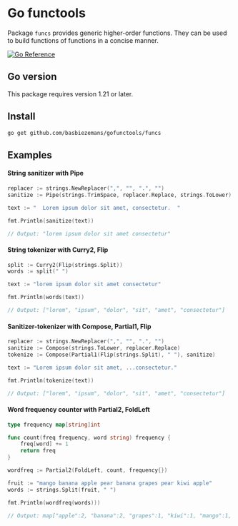 # Go functools

Package `funcs` provides generic higher-order functions. They can be used to build functions of functions in a concise manner.

[![Go Reference](https://pkg.go.dev/badge/github.com/basbiezemans/gofunctools.svg)](https://pkg.go.dev/github.com/basbiezemans/gofunctools)

## Go version

This package requires version 1.21 or later.

## Install

```bash
go get github.com/basbiezemans/gofunctools/funcs
```

## Examples

#### String sanitizer with Pipe
```go
replacer := strings.NewReplacer(",", "", ".", "")
sanitize := Pipe(strings.TrimSpace, replacer.Replace, strings.ToLower)

text := "  Lorem ipsum dolor sit amet, consectetur.  "

fmt.Println(sanitize(text))

// Output: "lorem ipsum dolor sit amet consectetur"
```
#### String tokenizer with Curry2, Flip
```go
split := Curry2(Flip(strings.Split))
words := split(" ")

text := "lorem ipsum dolor sit amet consectetur"

fmt.Println(words(text))

// Output: ["lorem", "ipsum", "dolor", "sit", "amet", "consectetur"]
```
#### Sanitizer-tokenizer with Compose, Partial1, Flip
```go
replacer := strings.NewReplacer(",", "", ".", "")
sanitize := Compose(strings.ToLower, replacer.Replace)
tokenize := Compose(Partial1(Flip(strings.Split), " "), sanitize)

text := "Lorem ipsum dolor sit amet, ...consectetur."

fmt.Println(tokenize(text))

// Output: ["lorem", "ipsum", "dolor", "sit", "amet", "consectetur"]
```
#### Word frequency counter with Partial2, FoldLeft
```go
type frequency map[string]int

func count(freq frequency, word string) frequency {
    freq[word] += 1
    return freq
}

wordfreq := Partial2(FoldLeft, count, frequency{})

fruit := "mango banana apple pear banana grapes pear kiwi apple"
words := strings.Split(fruit, " ")

fmt.Println(wordfreq(words)))

// Output: map["apple":2, "banana":2, "grapes":1, "kiwi":1, "mango":1, "pear":2]
```